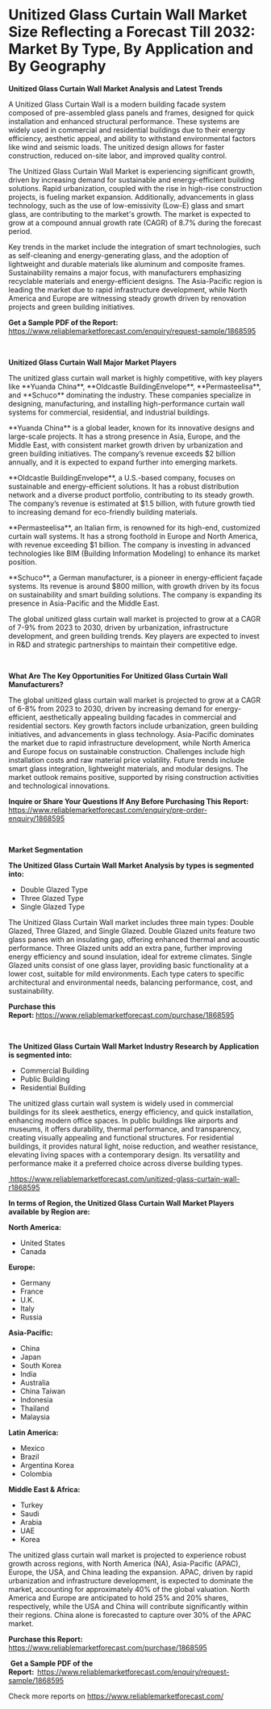 <p><h1>Unitized Glass Curtain Wall Market Size Reflecting a Forecast Till 2032: Market By Type, By Application and By Geography</h1></p><p><strong>Unitized Glass Curtain Wall Market Analysis and Latest Trends</strong></p>
<p><p>A Unitized Glass Curtain Wall is a modern building facade system composed of pre-assembled glass panels and frames, designed for quick installation and enhanced structural performance. These systems are widely used in commercial and residential buildings due to their energy efficiency, aesthetic appeal, and ability to withstand environmental factors like wind and seismic loads. The unitized design allows for faster construction, reduced on-site labor, and improved quality control.</p><p>The Unitized Glass Curtain Wall Market is experiencing significant growth, driven by increasing demand for sustainable and energy-efficient building solutions. Rapid urbanization, coupled with the rise in high-rise construction projects, is fueling market expansion. Additionally, advancements in glass technology, such as the use of low-emissivity (Low-E) glass and smart glass, are contributing to the market's growth. The market is expected to grow at a compound annual growth rate (CAGR) of 8.7% during the forecast period.</p><p>Key trends in the market include the integration of smart technologies, such as self-cleaning and energy-generating glass, and the adoption of lightweight and durable materials like aluminum and composite frames. Sustainability remains a major focus, with manufacturers emphasizing recyclable materials and energy-efficient designs. The Asia-Pacific region is leading the market due to rapid infrastructure development, while North America and Europe are witnessing steady growth driven by renovation projects and green building initiatives.</p></p>
<p><strong>Get a Sample PDF of the Report:&nbsp;</strong> <a href="https://www.reliablemarketforecast.com/enquiry/request-sample/1868595?utm_campaign=1888&utm_medium=2&utm_source=Github&utm_content=ia&utm_term=25012025&utm_id=unitized-glass-curtain-wall">https://www.reliablemarketforecast.com/enquiry/request-sample/1868595</a></p>
<p>&nbsp;</p>
<p><strong>Unitized Glass Curtain Wall Major Market Players</strong></p>
<p><p>The unitized glass curtain wall market is highly competitive, with key players like **Yuanda China**, **Oldcastle BuildingEnvelope**, **Permasteelisa**, and **Schuco** dominating the industry. These companies specialize in designing, manufacturing, and installing high-performance curtain wall systems for commercial, residential, and industrial buildings.</p><p>**Yuanda China** is a global leader, known for its innovative designs and large-scale projects. It has a strong presence in Asia, Europe, and the Middle East, with consistent market growth driven by urbanization and green building initiatives. The company’s revenue exceeds $2 billion annually, and it is expected to expand further into emerging markets.</p><p>**Oldcastle BuildingEnvelope**, a U.S.-based company, focuses on sustainable and energy-efficient solutions. It has a robust distribution network and a diverse product portfolio, contributing to its steady growth. The company’s revenue is estimated at $1.5 billion, with future growth tied to increasing demand for eco-friendly building materials.</p><p>**Permasteelisa**, an Italian firm, is renowned for its high-end, customized curtain wall systems. It has a strong foothold in Europe and North America, with revenue exceeding $1 billion. The company is investing in advanced technologies like BIM (Building Information Modeling) to enhance its market position.</p><p>**Schuco**, a German manufacturer, is a pioneer in energy-efficient façade systems. Its revenue is around $800 million, with growth driven by its focus on sustainability and smart building solutions. The company is expanding its presence in Asia-Pacific and the Middle East.</p><p>The global unitized glass curtain wall market is projected to grow at a CAGR of 7-9% from 2023 to 2030, driven by urbanization, infrastructure development, and green building trends. Key players are expected to invest in R&D and strategic partnerships to maintain their competitive edge.</p></p>
<p>&nbsp;</p>
<p><strong>What Are The Key Opportunities For Unitized Glass Curtain Wall Manufacturers?</strong></p>
<p><p>The global unitized glass curtain wall market is projected to grow at a CAGR of 6-8% from 2023 to 2030, driven by increasing demand for energy-efficient, aesthetically appealing building facades in commercial and residential sectors. Key growth factors include urbanization, green building initiatives, and advancements in glass technology. Asia-Pacific dominates the market due to rapid infrastructure development, while North America and Europe focus on sustainable construction. Challenges include high installation costs and raw material price volatility. Future trends include smart glass integration, lightweight materials, and modular designs. The market outlook remains positive, supported by rising construction activities and technological innovations.</p></p>
<p><strong>Inquire or Share Your Questions If Any Before Purchasing This Report:</strong> <a href="https://www.reliablemarketforecast.com/enquiry/pre-order-enquiry/1868595?utm_campaign=1888&utm_medium=2&utm_source=Github&utm_content=ia&utm_term=25012025&utm_id=unitized-glass-curtain-wall">https://www.reliablemarketforecast.com/enquiry/pre-order-enquiry/1868595</a></p>
<p>&nbsp;</p>
<p><strong>Market Segmentation</strong></p>
<p><strong>The Unitized Glass Curtain Wall Market Analysis by types is segmented into:</strong></p>
<p><ul><li>Double Glazed Type</li><li>Three Glazed Type</li><li>Single Glazed Type</li></ul></p>
<p><p>The Unitized Glass Curtain Wall market includes three main types: Double Glazed, Three Glazed, and Single Glazed. Double Glazed units feature two glass panes with an insulating gap, offering enhanced thermal and acoustic performance. Three Glazed units add an extra pane, further improving energy efficiency and sound insulation, ideal for extreme climates. Single Glazed units consist of one glass layer, providing basic functionality at a lower cost, suitable for mild environments. Each type caters to specific architectural and environmental needs, balancing performance, cost, and sustainability.</p></p>
<p><strong>Purchase this Report:&nbsp;</strong><a href="https://www.reliablemarketforecast.com/purchase/1868595?utm_campaign=1888&utm_medium=2&utm_source=Github&utm_content=ia&utm_term=25012025&utm_id=unitized-glass-curtain-wall">https://www.reliablemarketforecast.com/purchase/1868595</a></p>
<p>&nbsp;</p>
<p><strong>The Unitized Glass Curtain Wall Market Industry Research by Application is segmented into:</strong></p>
<p><ul><li>Commercial Building</li><li>Public Building</li><li>Residential Building</li></ul></p>
<p><p>The unitized glass curtain wall system is widely used in commercial buildings for its sleek aesthetics, energy efficiency, and quick installation, enhancing modern office spaces. In public buildings like airports and museums, it offers durability, thermal performance, and transparency, creating visually appealing and functional structures. For residential buildings, it provides natural light, noise reduction, and weather resistance, elevating living spaces with a contemporary design. Its versatility and performance make it a preferred choice across diverse building types.</p></p>
<p><a href="https://www.reliablemarketforecast.com/unitized-glass-curtain-wall-r1868595?utm_campaign=1888&utm_medium=2&utm_source=Github&utm_content=ia&utm_term=25012025&utm_id=unitized-glass-curtain-wall">&nbsp;https://www.reliablemarketforecast.com/unitized-glass-curtain-wall-r1868595</a></p>
<p><strong>In terms of Region, the Unitized Glass Curtain Wall Market Players available by Region are:</strong></p>
<p>
    <p> <strong> North America: </strong>
        <ul>
            <li>United States</li>
            <li>Canada</li>
        </ul>
        </p> 
    <p> <strong> Europe: </strong>
        <ul>
            <li>Germany</li>
            <li>France</li>
            <li>U.K.</li>
            <li>Italy</li>
            <li>Russia</li>
        </ul>
        </p> 
    <p> <strong> Asia-Pacific: </strong>
        <ul>
            <li>China</li>
            <li>Japan</li>
            <li>South Korea</li>
            <li>India</li>
            <li>Australia</li>
            <li>China Taiwan</li>
            <li>Indonesia</li>
            <li>Thailand</li>
            <li>Malaysia</li>
        </ul>
        </p> 
    <p> <strong> Latin America: </strong>
        <ul>
            <li>Mexico</li>
            <li>Brazil</li>
            <li>Argentina Korea</li>
            <li>Colombia</li>
        </ul>
        </p> 
    <p> <strong> Middle East & Africa: </strong>
        <ul>
            <li>Turkey</li>
            <li>Saudi</li>
            <li>Arabia</li>
            <li>UAE</li>
            <li>Korea</li>
        </ul>
    </p>
    </p>
<p><p>The unitized glass curtain wall market is projected to experience robust growth across regions, with North America (NA), Asia-Pacific (APAC), Europe, the USA, and China leading the expansion. APAC, driven by rapid urbanization and infrastructure development, is expected to dominate the market, accounting for approximately 40% of the global valuation. North America and Europe are anticipated to hold 25% and 20% shares, respectively, while the USA and China will contribute significantly within their regions. China alone is forecasted to capture over 30% of the APAC market.</p></p>
<p><strong>Purchase this Report: </strong><a href="https://www.reliablemarketforecast.com/purchase/1868595?utm_campaign=1888&utm_medium=2&utm_source=Github&utm_content=ia&utm_term=25012025&utm_id=unitized-glass-curtain-wall">https://www.reliablemarketforecast.com/purchase/1868595</a></p>
<p>&nbsp;<strong>Get a Sample PDF of the Report:&nbsp;&nbsp;</strong><a href="https://www.reliablemarketforecast.com/enquiry/request-sample/1868595?utm_campaign=1888&utm_medium=2&utm_source=Github&utm_content=ia&utm_term=25012025&utm_id=unitized-glass-curtain-wall">https://www.reliablemarketforecast.com/enquiry/request-sample/1868595</a></p>
<p><strong></strong></p>
<p>Check more reports on <a href="https://www.reliablemarketforecast.com/?utm_campaign=1888&utm_medium=2&utm_source=Github&utm_content=ia&utm_term=25012025&utm_id=unitized-glass-curtain-wall">https://www.reliablemarketforecast.com/</a></p>